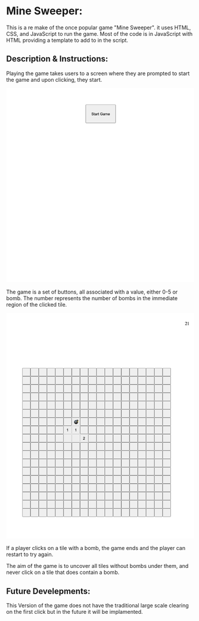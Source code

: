 # Mine Sweeper:

This is a re make of the once popular game "Mine Sweeper". it uses HTML, CSS, and JavaScript to run the game. Most of the code is in JavaScript with HTML providing a template to add to in the script. 

## Description & Instructions:
Playing the game takes users to a screen where they are prompted to start the game and upon clicking, they start. 

![Start Screen](./Assets/start-screen.png)

The game is a set of buttons, all associated with a value, either 0-5 or bomb. The number represents the number of bombs in the immediate region of the clicked tile. 

![Game Screen](./Assets/bomb-screen.png)

If a player clicks on a tile with a bomb, the game ends and the player can restart to try again.

The aim of the game is to uncover all tiles without bombs under them, and never click on a tile that does contain a bomb.


## Future Develepments:
This Version of the game does not have the traditional large scale clearing on the first click but in the future it will be implamented.